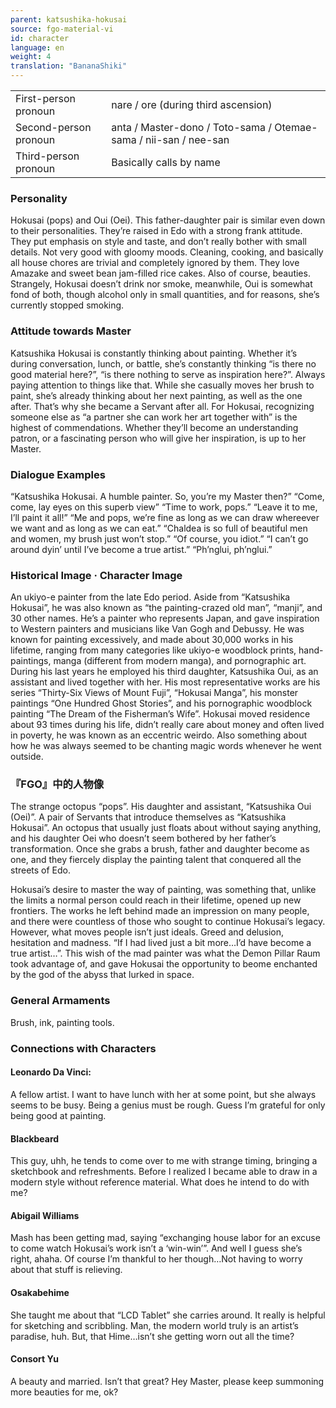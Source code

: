 ```yaml
---
parent: katsushika-hokusai
source: fgo-material-vi
id: character
language: en
weight: 4
translation: "BananaShiki"
---
```


<table>
  <tr><td>First-person pronoun</td><td>nare / ore (during third ascension)</td></tr>
  <tr><td>Second-person pronoun</td><td>anta / Master-dono / Toto-sama / Otemae-sama / nii-san / nee-san</td></tr>
  <tr><td>Third-person pronoun</td><td>Basically calls by name</td></tr>
</table>

### Personality

Hokusai (pops) and Oui (Oei). This father-daughter pair is similar even down to their personalities.
They’re raised in Edo with a strong frank attitude.
They put emphasis on style and taste, and don’t really bother with small details. Not very good with gloomy moods.
Cleaning, cooking, and basically all house chores are trivial and completely ignored by them.
They love Amazake and sweet bean jam-filled rice cakes. Also of course, beauties.
Strangely, Hokusai doesn’t drink nor smoke, meanwhile, Oui is somewhat fond of both, though alcohol only in small quantities, and for reasons, she’s currently stopped smoking.

### Attitude towards Master

Katsushika Hokusai is constantly thinking about painting.
Whether it’s during conversation, lunch, or battle, she’s constantly thinking “is there no good material here?”, “is there nothing to serve as inspiration here?”. Always paying attention to things like that.
While she casually moves her brush to paint, she’s already thinking about her next painting, as well as the one after. That’s why she became a Servant after all.
For Hokusai, recognizing someone else as “a partner she can work her art together with” is the highest of commendations.
Whether they’ll become an understanding patron, or a fascinating person who will give her inspiration, is up to her Master.

### Dialogue Examples

“Katsushika Hokusai. A humble painter. So, you’re my Master then?”
“Come, come, lay eyes on this superb view”
“Time to work, pops.” “Leave it to me, I’ll paint it all!”
“Me and pops, we’re fine as long as we can draw whereever we want and as long as we can eat.”
“Chaldea is so full of beautiful men and women, my brush just won’t stop.”
“Of course, you idiot.”
“I can’t go around dyin’ until I’ve become a true artist.”
“Ph’nglui, ph’nglui.”

### Historical Image · Character Image

An ukiyo-e painter from the late Edo period.
Aside from “Katsushika Hokusai”, he was also known as “the painting-crazed old man”, “manji”, and 30 other names.
He’s a painter who represents Japan, and gave inspiration to Western painters and musicians like Van Gogh and Debussy.
He was known for painting excessively, and made about 30,000 works in his lifetime, ranging from many categories like ukiyo-e woodblock prints, hand-paintings, manga (different from modern manga), and pornographic art.
During his last years he employed his third daughter, Katsushika Oui, as an assistant and lived together with her.
His most representative works are his series “Thirty-Six Views of Mount Fuji”, “Hokusai Manga”, his monster paintings “One Hundred Ghost Stories”, and his pornographic woodblock painting “The Dream of the Fisherman’s Wife”.
Hokusai moved residence about 93 times during his life, didn’t really care about money and often lived in poverty, he was known as an eccentric weirdo.
Also something about how he was always seemed to be chanting magic words whenever he went outside.

### 『FGO』中的人物像

The strange octopus “pops”.
His daughter and assistant, “Katsushika Oui (Oei)”.
A pair of Servants that introduce themselves as “Katsushika Hokusai”.
An octopus that usually just floats about without saying anything, and his daughter Oei who doesn’t seem bothered by her father’s transformation.
Once she grabs a brush, father and daughter become as one, and they fiercely display the painting talent that conquered all the streets of Edo.

Hokusai’s desire to master the way of painting, was something that, unlike the limits a normal person could reach in their lifetime, opened up new frontiers. The works he left behind made an impression on many people, and there were countless of those who sought to continue Hokusai’s legacy.
However, what moves people isn’t just ideals. Greed and delusion, hesitation and madness. “If I had lived just a bit more…I’d have become a true artist…”. This wish of the mad painter was what the Demon Pillar Raum took advantage of, and gave Hokusai the opportunity to beome enchanted by the god of the abyss that lurked in space.

### General Armaments

Brush, ink, painting tools.

### Connections with Characters

#### Leonardo Da Vinci:

A fellow artist. I want to have lunch with her at some point, but she always seems to be busy.
Being a genius must be rough. Guess I’m grateful for only being good at painting.

#### Blackbeard

This guy, uhh, he tends to come over to me with strange timing, bringing a sketchbook and refreshments.
Before I realized I became able to draw in a modern style without reference material.
What does he intend to do with me?

#### Abigail Williams

Mash has been getting mad, saying “exchanging house labor for an excuse to come watch Hokusai’s work isn’t a ‘win-win’”. And well I guess she’s right, ahaha. Of course I’m thankful to her though…Not having to worry about that stuff is relieving.

#### Osakabehime

She taught me about that “LCD Tablet” she carries around. It really is helpful for sketching and scribbling. Man, the modern world truly is an artist’s paradise, huh. But, that Hime…isn’t she getting worn out all the time?

#### Consort Yu

A beauty and married. Isn’t that great?
Hey Master, please keep summoning more beauties for me, ok?
